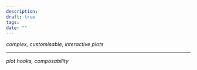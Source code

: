 ```yaml
---
description: 
draft: true
tags: 
date: ""
---
```

*complex, customisable, interactive plots*

---
*plot hooks, composability*
